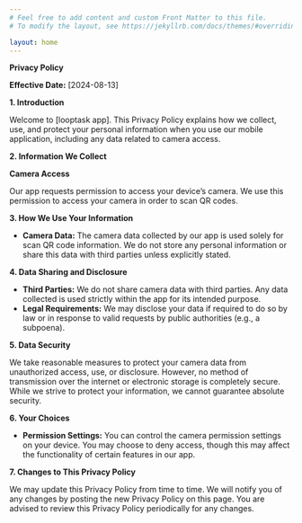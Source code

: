 ```yaml
---
# Feel free to add content and custom Front Matter to this file.
# To modify the layout, see https://jekyllrb.com/docs/themes/#overriding-theme-defaults

layout: home
---
```

**Privacy Policy**

**Effective Date:** [2024-08-13]

**1. Introduction**

Welcome to [looptask app]. This Privacy Policy explains how we collect, use, and protect your personal information when you use our mobile application, including any data related to camera access.

**2. Information We Collect**

**Camera Access**

Our app requests permission to access your device’s camera. We use this permission to access your camera in order to scan QR codes. 

**3. How We Use Your Information**

- **Camera Data:** The camera data collected by our app is used solely for scan QR code information. We do not store any personal information or share this data with third parties unless explicitly stated.

**4. Data Sharing and Disclosure**

- **Third Parties:** We do not share camera data with third parties. Any data collected is used strictly within the app for its intended purpose.
- **Legal Requirements:** We may disclose your data if required to do so by law or in response to valid requests by public authorities (e.g., a subpoena).

**5. Data Security**

We take reasonable measures to protect your camera data from unauthorized access, use, or disclosure. However, no method of transmission over the internet or electronic storage is completely secure. While we strive to protect your information, we cannot guarantee absolute security.

**6. Your Choices**

- **Permission Settings:** You can control the camera permission settings on your device. You may choose to deny access, though this may affect the functionality of certain features in our app.

**7. Changes to This Privacy Policy**

We may update this Privacy Policy from time to time. We will notify you of any changes by posting the new Privacy Policy on this page. You are advised to review this Privacy Policy periodically for any changes.
